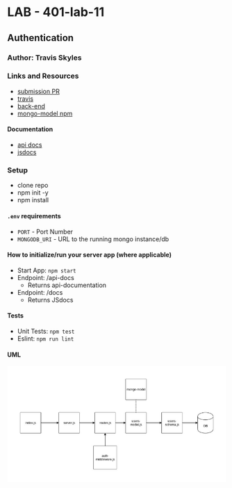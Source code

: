 # LAB - 401-lab-11

## Authentication

### Author: Travis Skyles

### Links and Resources
* [submission PR]()
* [travis]()
* [back-end](https://tskyles-lab-11.herokuapp.com/)
* [mongo-model npm](https://www.npmjs.com/package/@tskyles/mongo-model)

#### Documentation
* [api docs]()
* [jsdocs]()

### Setup
* clone repo
* npm init -y
* npm install

#### `.env` requirements
* `PORT` - Port Number
* `MONGODB_URI` - URL to the running mongo instance/db

#### How to initialize/run your server app (where applicable)
* Start App: `npm start`
* Endpoint: /api-docs
  * Returns api-documentation
* Endpoint: /docs
  * Returns JSdocs

  
#### Tests
* Unit Tests: `npm test`
* Eslint: `npm run lint`

#### UML
![](./assets/lab-11.jpg)